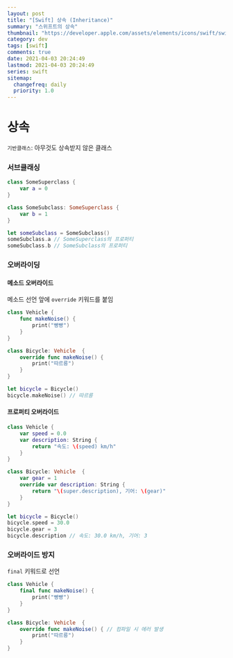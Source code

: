 ```yaml
---
layout: post
title: "[Swift] 상속 (Inheritance)"
summary: "스위프트의 상속"
thumbnail: "https://developer.apple.com/assets/elements/icons/swift/swift-256x256.png"
category: dev
tags: [swift]
comments: true
date: 2021-04-03 20:24:49
lastmod: 2021-04-03 20:24:49
series: swift
sitemap: 
  changefreq: daily
  priority: 1.0
---
```

# 상속

`기반클래스`: 아무것도 상속받지 않은 클래스

### 서브클래싱

```swift
class SomeSuperclass {
	var a = 0
}

class SomeSubclass: SomeSuperclass {
	var b = 1
}

let someSubclass = SomeSubclass()
someSubclass.a // SomeSuperclass의 프로퍼티
someSubclass.b // SomeSubclass의 프로퍼티
```

### 오버라이딩

#### 메소드 오버라이드

메소드 선언 앞에 `override` 키워드를 붙임
```swift
class Vehicle {
	func makeNoise() {
		print("빵빵")
	}
}

class Bicycle: Vehicle  {
	override func makeNoise() {
		print("따르릉")
	}
}

let bicycle = Bicycle()
bicycle.makeNoise() // 따르릉
```

#### 프로퍼티 오버라이드

```swift
class Vehicle {
	var speed = 0.0
	var description: String {
		return "속도: \(speed) km/h"
	}
}

class Bicycle: Vehicle  {
	var gear = 1
	override var description: String {
		return "\(super.description), 기어: \(gear)"
	}
}

let bicycle = Bicycle()
bicycle.speed = 30.0
bicycle.gear = 3
bicycle.description // 속도: 30.0 km/h, 기어: 3
```
### 오버라이드 방지

`final` 키워드로 선언

```swift
class Vehicle {
	final func makeNoise() {
		print("빵빵")
	}
}

class Bicycle: Vehicle  {
	override func makeNoise() { // 컴파일 시 에러 발생
		print("따르릉")
	}
}
```